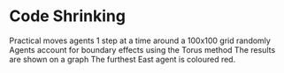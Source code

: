 # Code Shrinking 
Practical moves agents 1 step at a time around a 100x100 grid randomly
Agents account for boundary effects using the Torus method
The results are shown on a graph
The furthest East agent is coloured red. 